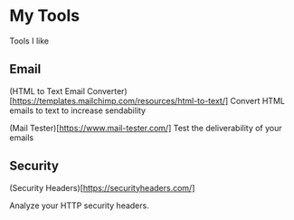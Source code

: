 # My Tools
Tools I like

## Email

(HTML to Text Email Converter)[https://templates.mailchimp.com/resources/html-to-text/]
Convert HTML emails to text to increase sendability

(Mail Tester)[https://www.mail-tester.com/]
Test the deliverability of your emails

## Security

(Security Headers)[https://securityheaders.com/]

Analyze your HTTP security headers.
